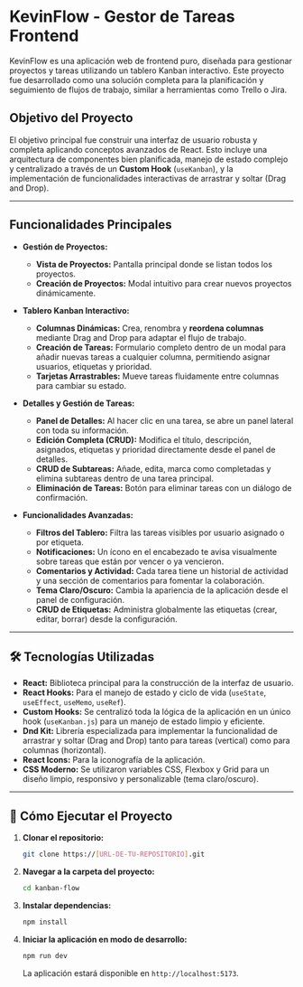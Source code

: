# KevinFlow - Gestor de Tareas Frontend

KevinFlow es una aplicación web de frontend puro, diseñada para gestionar proyectos y tareas utilizando un tablero Kanban interactivo. Este proyecto fue desarrollado como una solución completa para la planificación y seguimiento de flujos de trabajo, similar a herramientas como Trello o Jira.


## Objetivo del Proyecto

El objetivo principal fue construir una interfaz de usuario robusta y completa aplicando conceptos avanzados de React. Esto incluye una arquitectura de componentes bien planificada, manejo de estado complejo y centralizado a través de un **Custom Hook** (`useKanban`), y la implementación de funcionalidades interactivas de arrastrar y soltar (Drag and Drop).

---

## Funcionalidades Principales

- **Gestión de Proyectos:**
  - **Vista de Proyectos:** Pantalla principal donde se listan todos los proyectos.
  - **Creación de Proyectos:** Modal intuitivo para crear nuevos proyectos dinámicamente.

- **Tablero Kanban Interactivo:**
  - **Columnas Dinámicas:** Crea, renombra y **reordena columnas** mediante Drag and Drop para adaptar el flujo de trabajo.
  - **Creación de Tareas:** Formulario completo dentro de un modal para añadir nuevas tareas a cualquier columna, permitiendo asignar usuarios, etiquetas y prioridad.
  - **Tarjetas Arrastrables:** Mueve tareas fluidamente entre columnas para cambiar su estado.

- **Detalles y Gestión de Tareas:**
  - **Panel de Detalles:** Al hacer clic en una tarea, se abre un panel lateral con toda su información.
  - **Edición Completa (CRUD):** Modifica el título, descripción, asignados, etiquetas y prioridad directamente desde el panel de detalles.
  - **CRUD de Subtareas:** Añade, edita, marca como completadas y elimina subtareas dentro de una tarea principal.
  - **Eliminación de Tareas:** Botón para eliminar tareas con un diálogo de confirmación.

- **Funcionalidades Avanzadas:**
  - **Filtros del Tablero:** Filtra las tareas visibles por usuario asignado o por etiqueta.
  - **Notificaciones:** Un ícono en el encabezado te avisa visualmente sobre tareas que están por vencer o ya vencieron.
  - **Comentarios y Actividad:** Cada tarea tiene un historial de actividad y una sección de comentarios para fomentar la colaboración.
  - **Tema Claro/Oscuro:** Cambia la apariencia de la aplicación desde el panel de configuración.
  - **CRUD de Etiquetas:** Administra globalmente las etiquetas (crear, editar, borrar) desde la configuración.

---

## 🛠️ Tecnologías Utilizadas

- **React:** Biblioteca principal para la construcción de la interfaz de usuario.
- **React Hooks:** Para el manejo de estado y ciclo de vida (`useState`, `useEffect`, `useMemo`, `useRef`).
- **Custom Hooks:** Se centralizó toda la lógica de la aplicación en un único hook (`useKanban.js`) para un manejo de estado limpio y eficiente.
- **Dnd Kit:** Librería especializada para implementar la funcionalidad de arrastrar y soltar (Drag and Drop) tanto para tareas (vertical) como para columnas (horizontal).
- **React Icons:** Para la iconografía de la aplicación.
- **CSS Moderno:** Se utilizaron variables CSS, Flexbox y Grid para un diseño limpio, responsivo y personalizable (tema claro/oscuro).

---

## 🚀 Cómo Ejecutar el Proyecto

1.  **Clonar el repositorio:**
    ```bash
    git clone https://[URL-DE-TU-REPOSITORIO].git
    ```

2.  **Navegar a la carpeta del proyecto:**
    ```bash
    cd kanban-flow
    ```

3.  **Instalar dependencias:**
    ```bash
    npm install
    ```

4.  **Iniciar la aplicación en modo de desarrollo:**
    ```bash
    npm run dev
    ```
    La aplicación estará disponible en `http://localhost:5173`.
